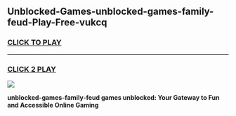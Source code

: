 
## Unblocked-Games-unblocked-games-family-feud-Play-Free-vukcq
<h3>
<a href="https://premium76.site?title=unblocked-games-family-feud&ref=18A">CLICK TO PLAY</a></h3>
<hr>

<h3>
<a href="https://premium76.site?title=unblocked-games-family-feud&ref=18A">CLICK 2 PLAY</a>
  
</h3>

<a href="https://premium76.site?title=unblocked-games-family-feud&ref=18A"><img src="https://clearcache.store/games.png"></a>


**unblocked-games-family-feud games unblocked: Your Gateway to Fun and Accessible Online Gaming**
